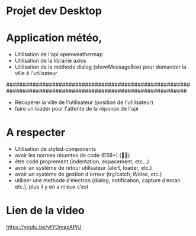 # Projet dev Desktop

# Application météo,

- Utilisation de l'api openweathermap
- Utilisation de la librairie axios
- Utilisation de la méthode dialog (showMessageBox) pour demander la ville à l'utilisateur

###############################################################################################################

- Récupérer la ville de l'utilisateur (position de l'utilisateur)
- faire un loader pour l'attente de la réponse de l'api

# A respecter

- Utilisation de styled-components
- avoir les normes récentes de code (ES6+) (🫢🫣)
- être codé proprement (indentation, espacement, etc...)
- avoir un système de retour utilisateur (alert, loader, etc.)
- avoir un système de gestion d'erreur (try/catch, if/else, etc.)
- utiliser une methode d’electron (dialog, notification, capture d’ecran etc.), plus il y en a mieux c’est

# Lien de la video

https://youtu.be/ytYDmazAPjU
